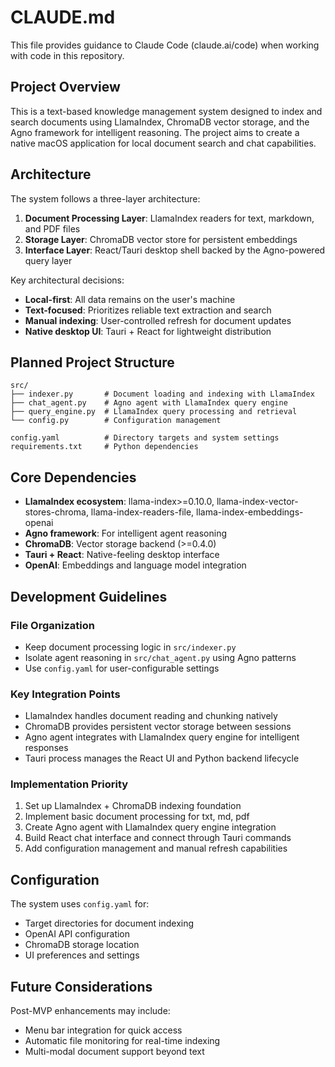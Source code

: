 # CLAUDE.md

This file provides guidance to Claude Code (claude.ai/code) when working with code in this repository.

## Project Overview

This is a text-based knowledge management system designed to index and search documents using LlamaIndex, ChromaDB vector storage, and the Agno framework for intelligent reasoning. The project aims to create a native macOS application for local document search and chat capabilities.

## Architecture

The system follows a three-layer architecture:

1. **Document Processing Layer**: LlamaIndex readers for text, markdown, and PDF files
2. **Storage Layer**: ChromaDB vector store for persistent embeddings  
3. **Interface Layer**: React/Tauri desktop shell backed by the Agno-powered query layer

Key architectural decisions:
- **Local-first**: All data remains on the user's machine
- **Text-focused**: Prioritizes reliable text extraction and search
- **Manual indexing**: User-controlled refresh for document updates
- **Native desktop UI**: Tauri + React for lightweight distribution

## Planned Project Structure

```
src/
├── indexer.py       # Document loading and indexing with LlamaIndex
├── chat_agent.py    # Agno agent with LlamaIndex query engine
├── query_engine.py  # LlamaIndex query processing and retrieval
└── config.py        # Configuration management

config.yaml          # Directory targets and system settings
requirements.txt     # Python dependencies
```

## Core Dependencies

- **LlamaIndex ecosystem**: llama-index>=0.10.0, llama-index-vector-stores-chroma, llama-index-readers-file, llama-index-embeddings-openai
- **Agno framework**: For intelligent agent reasoning
- **ChromaDB**: Vector storage backend (>=0.4.0)
- **Tauri + React**: Native-feeling desktop interface
- **OpenAI**: Embeddings and language model integration

## Development Guidelines

### File Organization
- Keep document processing logic in `src/indexer.py`
- Isolate agent reasoning in `src/chat_agent.py` using Agno patterns
- Use `config.yaml` for user-configurable settings

### Key Integration Points
- LlamaIndex handles document reading and chunking natively
- ChromaDB provides persistent vector storage between sessions
- Agno agent integrates with LlamaIndex query engine for intelligent responses
- Tauri process manages the React UI and Python backend lifecycle

### Implementation Priority
1. Set up LlamaIndex + ChromaDB indexing foundation
2. Implement basic document processing for txt, md, pdf
3. Create Agno agent with LlamaIndex query engine integration
4. Build React chat interface and connect through Tauri commands
5. Add configuration management and manual refresh capabilities

## Configuration

The system uses `config.yaml` for:
- Target directories for document indexing
- OpenAI API configuration
- ChromaDB storage location
- UI preferences and settings

## Future Considerations

Post-MVP enhancements may include:
- Menu bar integration for quick access
- Automatic file monitoring for real-time indexing
- Multi-modal document support beyond text
